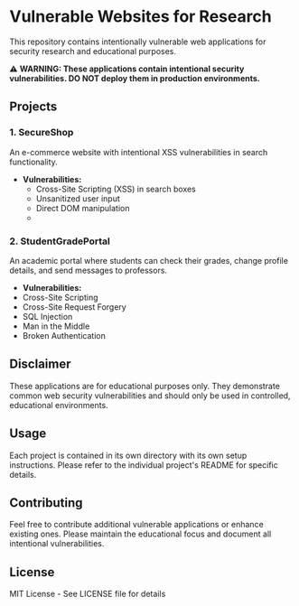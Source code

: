 # Vulnerable Websites for Research

This repository contains intentionally vulnerable web applications for security research and educational purposes.

⚠️ **WARNING: These applications contain intentional security vulnerabilities. DO NOT deploy them in production environments.**

## Projects

### 1. SecureShop
An e-commerce website with intentional XSS vulnerabilities in search functionality.

- **Vulnerabilities:**
  - Cross-Site Scripting (XSS) in search boxes
  - Unsanitized user input
  - Direct DOM manipulation
  - 

### 2. StudentGradePortal
An academic portal where students can check their grades, change profile details, and send messages to professors.

- **Vulnerabilities:**
- Cross-Site Scripting 
- Cross-Site Request Forgery 
- SQL Injection
- Man in the Middle
- Broken Authentication

## Disclaimer

These applications are for educational purposes only. They demonstrate common web security vulnerabilities and should only be used in controlled, educational environments.

## Usage

Each project is contained in its own directory with its own setup instructions. Please refer to the individual project's README for specific details.

## Contributing

Feel free to contribute additional vulnerable applications or enhance existing ones. Please maintain the educational focus and document all intentional vulnerabilities.

## License

MIT License - See LICENSE file for details
